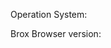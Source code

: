 <!--
  Please only use the issue tracker to report bugs.
-->

Operation System:

Brox Browser version:
